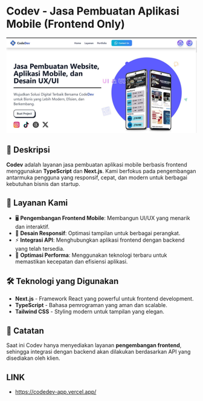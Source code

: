 # Codev - Jasa Pembuatan Aplikasi Mobile (Frontend Only)

![CodeDev Cover](CodeDev_cover.JPG)

## 📌 Deskripsi
**Codev** adalah layanan jasa pembuatan aplikasi mobile berbasis frontend menggunakan **TypeScript** dan **Next.js**. Kami berfokus pada pengembangan antarmuka pengguna yang responsif, cepat, dan modern untuk berbagai kebutuhan bisnis dan startup.

## 🎯 Layanan Kami
- 🖥 **Pengembangan Frontend Mobile**: Membangun UI/UX yang menarik dan interaktif.
- 🎨 **Desain Responsif**: Optimasi tampilan untuk berbagai perangkat.
- ⚡ **Integrasi API**: Menghubungkan aplikasi frontend dengan backend yang telah tersedia.
- 🚀 **Optimasi Performa**: Menggunakan teknologi terbaru untuk memastikan kecepatan dan efisiensi aplikasi.

## 🛠 Teknologi yang Digunakan
- **Next.js** - Framework React yang powerful untuk frontend development.
- **TypeScript** - Bahasa pemrograman yang aman dan scalable.
- **Tailwind CSS** - Styling modern untuk tampilan yang elegan.


## 📌 Catatan
Saat ini Codev hanya menyediakan layanan **pengembangan frontend**, sehingga integrasi dengan backend akan dilakukan berdasarkan API yang disediakan oleh klien.


## LINK
- https://codedev-app.vercel.app/
